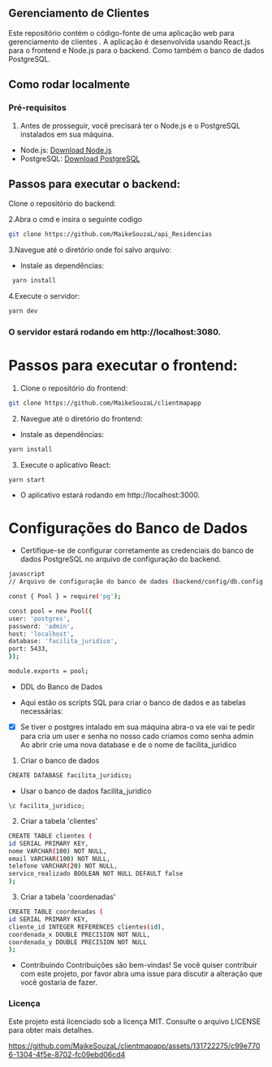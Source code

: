 ## Gerenciamento de Clientes

Este repositório contém o código-fonte de uma aplicação web para gerenciamento de clientes . A aplicação é desenvolvida usando React.js para o frontend e Node.js para o backend. Como também o banco de dados PostgreSQL.

## Como rodar localmente

### Pré-requisitos
 1.  Antes de prosseguir, você precisará ter o Node.js e o PostgreSQL instalados em sua máquina.

- Node.js: [Download Node.js](https://nodejs.org/en)
- PostgreSQL: [Download PostgreSQL](https://www.postgresql.org/)

## Passos para executar o backend:
Clone o repositório do backend:

2.Abra o cmd e insira o seguinte codigo
````bash
git clone https://github.com/MaikeSouzaL/api_Residencias
````
3.Navegue até o diretório onde foi salvo arquivo:
- Instale as dependências:
```bash
 yarn install
 ```
4.Execute o servidor:
```bash
yarn dev
```
### O servidor estará rodando em http://localhost:3080.

# Passos para executar o frontend:
1. Clone o repositório do frontend:
```bash
git clone https://github.com/MaikeSouzaL/clientmapapp
```
2. Navegue até o diretório do frontend:
- Instale as dependências:
```bash
yarn install
```
3. Execute o aplicativo React:
```bash
yarn start
```
- O aplicativo estará rodando em http://localhost:3000.

# Configurações do Banco de Dados
- <p>Certifique-se de configurar corretamente as credenciais do banco de dados PostgreSQL no arquivo de configuração do backend.</p>
```bash
javascript
// Arquivo de configuração do banco de dados (backend/config/db.config.js)

const { Pool } = require('pg');

const pool = new Pool({
user: 'postgres',
password: 'admin',
host: 'localhost',
database: 'facilita_juridico',
port: 5433,
});

module.exports = pool;
```
-  DDL do Banco de Dados

- Aqui estão os scripts SQL para criar o banco de dados e as tabelas necessárias:

- [x] Se tiver o postgres intalado em sua máquina abra-o va ele vai te pedir para cria um user e senha
no nosso cado criamos como senha admin
Ao abrir crie uma nova database e de o nome de facilita_juridico

1. Criar o banco de dados
```bash
CREATE DATABASE facilita_juridico;
```
- Usar o banco de dados facilita_juridico
```
\c facilita_juridico;
```

2. Criar a tabela 'clientes'
```bash
CREATE TABLE clientes (
id SERIAL PRIMARY KEY,
nome VARCHAR(100) NOT NULL,
email VARCHAR(100) NOT NULL,
telefone VARCHAR(20) NOT NULL,
servico_realizado BOOLEAN NOT NULL DEFAULT false
);
```

3. Criar a tabela 'coordenadas'
```bash
CREATE TABLE coordenadas (
id SERIAL PRIMARY KEY,
cliente_id INTEGER REFERENCES clientes(id),
coordenada_x DOUBLE PRECISION NOT NULL,
coordenada_y DOUBLE PRECISION NOT NULL
);
```
- Contribuindo
Contribuições são bem-vindas! Se você quiser contribuir com este projeto, por favor abra uma issue para discutir a alteração que você gostaria de fazer.

### Licença
Este projeto está licenciado sob a licença MIT. Consulte o arquivo LICENSE para obter mais detalhes.
 


https://github.com/MaikeSouzaL/clientmapapp/assets/131722275/c99e7706-1304-4f5e-8702-fc09ebd06cd4

